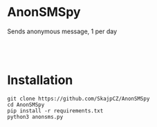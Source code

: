 # AnonSMSpy
 Sends anonymous message, 1 per day

<br><br>

# Installation

```
git clone https://github.com/SkajpCZ/AnonSMSpy
cd AnonSMSpy
pip install -r requirements.txt
python3 anonsms.py
```